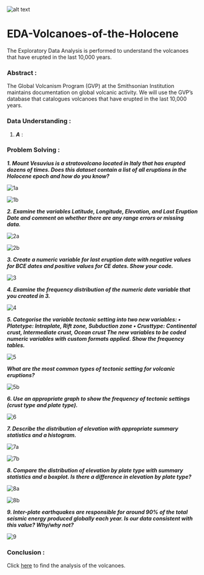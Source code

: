 ![alt text](https://github.com/AbhishekKumar-0311/Micro-Projects/blob/main/EDA-Volcanos-of-the-Holocene/png/volcano.jpg?raw=true)
# EDA-Volcanoes-of-the-Holocene
The Exploratory Data Analysis is performed to understand the volcanoes that have erupted in the last 10,000 years.

### Abstract :

The Global Volcanism Program (GVP) at the Smithsonian Institution maintains documentation on global volcanic activity. We will use the GVP’s database that catalogues volcanoes that have erupted in the last 10,000 years.

### Data Understanding :

1. **_A_** :


### Problem Solving :

**_1. Mount Vesuvius is a stratovolcano located in Italy that has erupted dozens of times. Does this dataset contain a list of all eruptions in the Holocene epoch and how do you know?_**

![1a](https://github.com/AbhishekKumar-0311/Micro-Projects/blob/main/EDA-Volcanos-of-the-Holocene/png/1a.png)

![1b](https://github.com/AbhishekKumar-0311/Micro-Projects/blob/main/EDA-Volcanos-of-the-Holocene/png/1b.png)

**_2. Examine the variables Latitude, Longitude, Elevation, and Last Eruption Date and comment on whether there are any range errors or missing data._**

![2a](https://github.com/AbhishekKumar-0311/Micro-Projects/blob/main/EDA-Volcanos-of-the-Holocene/png/2a.png)

![2b](https://github.com/AbhishekKumar-0311/Micro-Projects/blob/main/EDA-Volcanos-of-the-Holocene/png/2b.png)

**_3. Create a numeric variable for last eruption date with negative values for BCE dates and positive values for CE dates. Show your code._**

![3](https://github.com/AbhishekKumar-0311/Micro-Projects/blob/main/EDA-Volcanos-of-the-Holocene/png/3.png)

**_4. Examine the frequency distribution of the numeric date variable that you created in 3._**

![4](https://github.com/AbhishekKumar-0311/Micro-Projects/blob/main/EDA-Volcanos-of-the-Holocene/png/4.png)

**_5. Categorise the variable tectonic setting into two new variables:
• Platetype: Intraplate, Rift zone, Subduction zone
• Crusttype: Continental crust, Intermediate crust, Ocean crust
The new variables to be coded numeric variables with custom formats applied. Show the frequency tables._**

![5](https://github.com/AbhishekKumar-0311/Micro-Projects/blob/main/EDA-Volcanos-of-the-Holocene/png/5.png)

**_What are the most common types of tectonic setting for volcanic eruptions?_**

![5b](https://github.com/AbhishekKumar-0311/Micro-Projects/blob/main/EDA-Volcanos-of-the-Holocene/png/5b.png)

**_6. Use an appropriate graph to show the frequency of tectonic settings (crust type and plate type)._**

![6](https://github.com/AbhishekKumar-0311/Micro-Projects/blob/main/EDA-Volcanos-of-the-Holocene/png/6.png)

**_7. Describe the distribution of elevation with appropriate summary statistics and a histogram._**

![7a](https://github.com/AbhishekKumar-0311/Micro-Projects/blob/main/EDA-Volcanos-of-the-Holocene/png/7a.png)

![7b](https://github.com/AbhishekKumar-0311/Micro-Projects/blob/main/EDA-Volcanos-of-the-Holocene/png/7b.png)

**_8. Compare the distribution of elevation by plate type with summary statistics and a boxplot. Is there a difference in elevation by plate type?_**

![8a](https://github.com/AbhishekKumar-0311/Micro-Projects/blob/main/EDA-Volcanos-of-the-Holocene/png/8a.png)

![8b](https://github.com/AbhishekKumar-0311/Micro-Projects/blob/main/EDA-Volcanos-of-the-Holocene/png/8b.png)

**_9. Inter-plate earthquakes are responsible for around 90% of the total seismic energy produced globally each year. Is our data consistent with this value? Why/why not?_**

![9](https://github.com/AbhishekKumar-0311/Micro-Projects/blob/main/EDA-Volcanos-of-the-Holocene/png/9.png)


### Conclusion :

Click [here](https://github.com/AbhishekKumar-0311/Micro-Projects/blob/main/EDA-Volcanos-of-the-Holocene/AnalysisResult/AnalysisDocument.docx) to find the analysis of the volcanoes.
